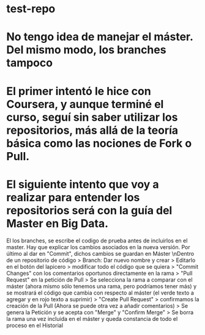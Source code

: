 # test-repo
# No tengo idea de manejar el máster. Del mismo modo, los branches tampoco
# El primer intentó le hice con Coursera, y aunque terminé el curso, seguí sin saber utilizar los repositorios, más allá de la teoría básica como las nociones de Fork o Pull.
# El siguiente intento que voy a realizar para entender los repositorios será con la guía del Master en Big Data.
El los branches, se escribe el codigo de prueba antes de incluirlos en el master. Hay que explicar los cambios asociados en la nueva versión. Por último al dar en "Commit", dichos cambios se guardan en Máster
\nDentro de un repositorio de código > Branch: Dar nuevo nombre y crear > Editarlo en el botón del lapicero > modificar todo el código que se quiera > "Commit Changes" con los comentarios oportunos directamente en la rama > "Pull Request" en la petición de Pull > Se selecciona la rama a comparar con el máster (ahora mismo sólo tenemos una rama, pero podríamos tener más) y se mostrará el código que cambia con respecto al máster (el verde texto a agregar y en rojo texto a suprimir) > "Create Pull Request" > confirmamos la creación de la Pull (Ahora se puede otra vez a añadir comentarios) > Se genera la Petición y se acepta con "Merge" y "Confirm Merge" > Se borra la rama una vez incluida en el máster y queda constancia de todo el proceso en el Historial
